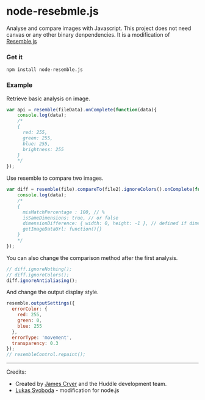 node-resebmle.js
================

Analyse and compare images with Javascript. This project does not need canvas or any other binary denpendencies.
It is a modification of [Resemble.js](https://github.com/Huddle/Resemble.js)


### Get it

`npm install node-resemble.js`

### Example

Retrieve basic analysis on image.

```javascript
var api = resemble(fileData).onComplete(function(data){
	console.log(data);
	/*
	{
	  red: 255,
	  green: 255,
	  blue: 255,
	  brightness: 255
	}
	*/
});
```

Use resemble to compare two images.

```javascript
var diff = resemble(file).compareTo(file2).ignoreColors().onComplete(function(data){
	console.log(data);
	/*
	{
	  misMatchPercentage : 100, // %
	  isSameDimensions: true, // or false
	  dimensionDifference: { width: 0, height: -1 }, // defined if dimensions are not the same
	  getImageDataUrl: function(){}
	}
	*/
});
```

You can also change the comparison method after the first analysis.

```javascript
// diff.ignoreNothing();
// diff.ignoreColors();
diff.ignoreAntialiasing();
```

And change the output display style.

```javascript
resemble.outputSettings({
  errorColor: {
    red: 255,
    green: 0,
    blue: 255
  },
  errorType: 'movement',
  transparency: 0.3
});
// resembleControl.repaint();
```

--------------------------------------

Credits:
 * Created by [James Cryer](http://github.com/jamescryer) and the Huddle development team.
 * [Lukas Svoboda](http://github.com/lksv) - modification for node.js
